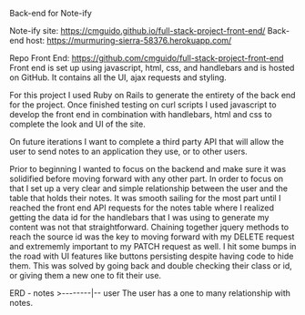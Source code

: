 Back-end for Note-ify

Note-ify site: https://cmguido.github.io/full-stack-project-front-end/
Back-end host: https://murmuring-sierra-58376.herokuapp.com/

Repo Front End: https://github.com/cmguido/full-stack-project-front-end
  Front end is set up using javascript, html, css, and handlebars and is
  hosted on GitHub. It contains all the UI, ajax requests and styling.

For this project I used Ruby on Rails to generate the entirety of the back end
for the project. Once finished testing on curl scripts I used javascript to
develop the front end in combination with handlebars, html and css to complete
the look and UI of the site.

On future iterations I want to complete a third party API that will allow the
user to send notes to an application they use, or to other users.

Prior to beginning I wanted to focus on the backend and make sure it was
solidified before moving forward with any other part. In order to focus on that
I set up a very clear and simple relationship between the user and the table
that holds their notes. It was smooth sailing for the most part until I reached
the front end API requests for the notes table where I realized getting the
data id for the handlebars that I was using to generate my content was not that
straightforward. Chaining together jquery methods to reach the source id was
the key to moving forward with my DELETE request and extrememly important to my
PATCH request as well. I hit some bumps in the road with UI features like
buttons persisting despite having code to hide them. This was solved by going
back and double checking their class or id, or giving them a new one to fit
their use.

ERD -
   notes  >--------|-- user
  The user has a one to many relationship with notes.
